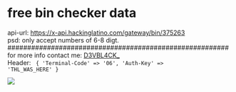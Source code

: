 # free bin checker data
api-url: https://x-api.hackinglatino.com/gateway/bin/375263 <br>
psd: only accept numbers of 6-8 digt. <br>
########################################################<br>
for more info contact me: <a href="https://twitter.com/d3vbl4ck" target="_blank" rel="noopener noreferrer">D3VBL4CK_</a> <br>
Header:
<code>
{
    'Terminal-Code' => '06',
    'Auth-Key'      => 'THL_WAS_HERE'
}
<code>
<br>
<img src="https://i.imgsafe.org/85/85dfe96022.png">
